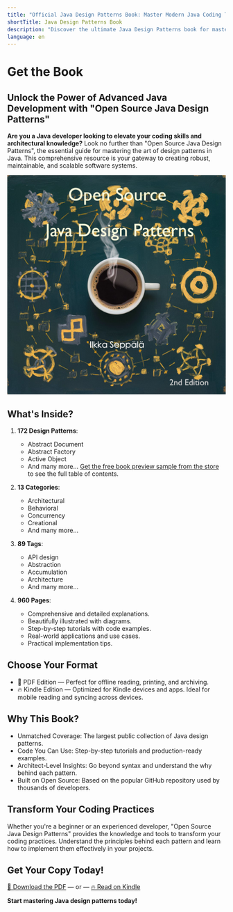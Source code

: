 ```yaml
---
title: "Official Java Design Patterns Book: Master Modern Java Coding Techniques"
shortTitle: Java Design Patterns Book
description: "Discover the ultimate Java Design Patterns book for mastering modern Java coding techniques. Learn from in-depth explanations, examples, and step-by-step guides in our essential guidebook."
language: en
---
```


# Get the Book

## Unlock the Power of Advanced Java Development with "Open Source Java Design Patterns"

**Are you a Java developer looking to elevate your coding skills and architectural knowledge?** Look no further than "Open Source Java Design Patterns", the essential guide for mastering the art of design patterns in Java. This comprehensive resource is your gateway to creating robust, maintainable, and scalable software systems.

[![Click the image to enter the book store](./etc/oil-painting.jpeg)](https://payhip.com/b/bNQFX)

## What's Inside?

1. **172 Design Patterns**:
    - Abstract Document
    - Abstract Factory
    - Active Object
    - And many more... [Get the free book preview sample from the store](https://payhip.com/b/bNQFX) to see the full table of contents.

2. **13 Categories**:
   - Architectural
   - Behavioral
   - Concurrency
   - Creational
   - And many more...

3. **89 Tags**:
   - API design
   - Abstraction
   - Accumulation
   - Architecture
   - And many more...

4. **960 Pages**:
   - Comprehensive and detailed explanations.
   - Beautifully illustrated with diagrams.
   - Step-by-step tutorials with code examples.
   - Real-world applications and use cases.
   - Practical implementation tips.

## Choose Your Format
  - 📘 PDF Edition — Perfect for offline reading, printing, and archiving.
  - 🔥 Kindle Edition — Optimized for Kindle devices and apps. Ideal for mobile reading and syncing across devices.

## Why This Book?
  - Unmatched Coverage: The largest public collection of Java design patterns.
  - Code You Can Use: Step-by-step tutorials and production-ready examples.
  - Architect-Level Insights: Go beyond syntax and understand the why behind each pattern.
  - Built on Open Source: Based on the popular GitHub repository used by thousands of developers.

## Transform Your Coding Practices

Whether you're a beginner or an experienced developer, "Open Source Java Design Patterns" provides the knowledge and tools to transform your coding practices. Understand the principles behind each pattern and learn how to implement them effectively in your projects.

## Get Your Copy Today!

[📘 Download the PDF](https://payhip.com/b/bNQFX) — or — [🔥 Read on Kindle](https://www.amazon.com/Open-Source-Java-Design-Patterns-ebook/dp/B0F8KGB2X3)

**Start mastering Java design patterns today!**
